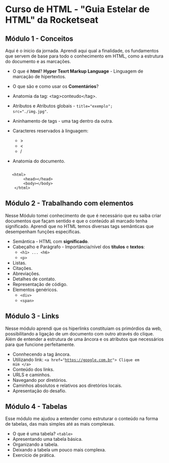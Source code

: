 # Curso de HTML - "Guia Estelar de HTML" da Rocketseat

## Módulo 1 - Conceitos

Aqui é o ínicio da jornada. Aprendi aqui qual a finalidade, os fundamentos que servem de base para todo o conhecimento em HTML, como a estrutura do documento e as marcações.

* O que é **html**? 
**Hyper Texrt Markup Language** - Linguagem de marcação de hipertextos.

* O que são e como usar os **Comentários**? 
* Anatomia da tag: &lt;tag&gt;conteudo&lt;/tag&gt;.
* Atributos e Atributos globais - <code>title="exemplo"; src="./img.jpg"</code>.
* Aninhamento de tags - uma tag dentro da outra.
* Caracteres reservados à linguagem:
    * &gt;
    * &lt;
    * /
* Anatomia do documento. 
<pre><code>
   &lt;html&gt;
        &lt;head&gt;&lt;/head&gt;
        &lt;body&gt;&lt;/body&gt;
    &lt;/html&gt;
</code></pre>

## Módulo 2 - Trabalhando com elementos

Nesse Módulo tomei conhecimento de que é necessário que eu saiba criar documentos que façam sentido e que o conteúdo ali marcado tenha significado. Aprendi que no HTML temos diversas tags semânticas que desempenham funções específicas.

* Semântica - HTML com **significado**.
* Cabeçalho e Parágrafo - Importância/nível dos **títulos** e **textos**:
    * <code>&lt;h1&gt; ... &lt;h6&gt;</code>
    * <code>&lt;p&gt;</code>
* Listas.
* Citações.
* Abreviações.
* Detalhes de contato.
* Representação de código.
* Elementos genéricos.
    * <code>&lt;div&gt;</code>
    * <code>&lt;span&gt;</code>

## Módulo 3 - Links

Nesse módulo aprendi que os hiperlinks constituiam os primórdios da web, possibilitando a ligação de um documento com outro através do clique. Além de entender a estrutura de uma âncora e os atributos que necessários para que funcione perfeitamente.

* Connhecendo a tag âncora.
* Utilizando link: <code>&lt;a href="https://google.com.br"&gt; Clique em mim &lt;/a&gt;</code>
* Conteúdo dos links.
* URLS e caminhos.
* Navegando por diretórios.
* Caminhos absolutos e relativos aos diretórios locais.
* Apresentação do desafio.

## Módulo 4 - Tabelas

Esse módulo me ajudou a entender como estruturar o conteúdo na forma de tabelas, das mais simples até as mais complexas.

* O que é uma tabela? <code>&lt;table&gt;</code>
* Apresentando uma tabela básica.
* Organizando a tabela.
* Deixando a tabela um pouco mais complexa.
* Exercício de prática.
